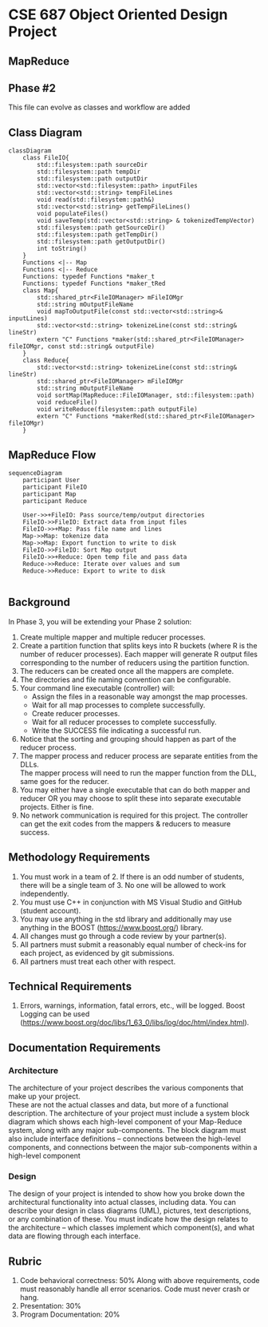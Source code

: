 # CSE 687 Object Oriented Design Project
## MapReduce
## Phase #2

This file can evolve as classes and workflow are added

## Class Diagram

```mermaid
classDiagram
    class FileIO{
        std::filesystem::path sourceDir
        std::filesystem::path tempDir
        std::filesystem::path outputDir
        std::vector<std::filesystem::path> inputFiles
        std::vector<std::string> tempFileLines
        void read(std::filesystem::path&)
        std::vector<std::string> getTempFileLines()
        void populateFiles()
        void saveTemp(std::vector<std::string> & tokenizedTempVector)
        std::filesystem::path getSourceDir()
        std::filesystem::path getTempDir()
        std::filesystem::path getOutputDir()
        int toString()         
    }
    Functions <|-- Map
    Functions <|-- Reduce
    Functions: typedef Functions *maker_t
    Functions: typedef Functions *maker_tRed
    class Map{
        std::shared_ptr<FileIOManager> mFileIOMgr
        std::string mOutputFileName
        void mapToOutputFile(const std::vector<std::string>& inputLines)
        std::vector<std::string> tokenizeLine(const std::string& lineStr)
        extern "C" Functions *maker(std::shared_ptr<FileIOManager> fileIOMgr, const std::string& outputFile) 
    }
    class Reduce{
        std::vector<std::string> tokenizeLine(const std::string& lineStr)
        std::shared_ptr<FileIOManager> mFileIOMgr
        std::string mOutputFileName
        void sortMap(MapReduce::FileIOManager, std::filesystem::path)
        void reduceFile()
        void writeReduce(filesystem::path outputFile)
        extern "C" Functions *makerRed(std::shared_ptr<FileIOManager> fileIOMgr)
    }
```

## MapReduce Flow

```mermaid
sequenceDiagram
    participant User
    participant FileIO
    participant Map
    participant Reduce
    
    User->>+FileIO: Pass source/temp/output directories
    FileIO->>FileIO: Extract data from input files
    FileIO->>+Map: Pass file name and lines 
    Map->>Map: tokenize data 
    Map->>Map: Export function to write to disk
    FileIO->>FileIO: Sort Map output
    FileIO->>+Reduce: Open temp file and pass data
    Reduce->>Reduce: Iterate over values and sum 
    Reduce->>Reduce: Export to write to disk
     
```


## Background
In Phase 3, you will be extending your Phase 2 solution:
1. Create multiple mapper and multiple reducer processes.
2. Create a partition function that splits keys into R buckets (where R is the number of reducer processes). 
   Each mapper will generate R output files corresponding to the number of reducers using the partition function.
3. The reducers can be created once all the mappers are complete.
4. The directories and file naming convention can be configurable.
5. Your command line executable (controller) will:
   - Assign the files in a reasonable way amongst the map processes.
   - Wait for all map processes to complete successfully.
   - Create reducer processes.
   - Wait for all reducer processes to complete successfully.
   - Write the SUCCESS file indicating a successful run.
6. Notice that the sorting and grouping should happen as part of the reducer process.
7. The mapper process and reducer process are separate entities from the DLLs.  
   The mapper process will need to run the mapper function from the DLL, same goes for the reducer.
8. You may either have a single executable that can do both mapper and reducer 
   OR you may choose to split these into separate executable projects. Either is fine.
9. No network communication is required for this project. The controller can get the exit codes 
   from the mappers & reducers to measure success.
## Methodology Requirements
1. You must work in a team of 2. If there is an odd number of students, there will be a single team of 3. No one
   will be allowed to work independently.
2.  You must use C++ in conjunction with MS Visual Studio and GitHub (student account).
3. You may use anything in the std library and additionally may use anything in the BOOST (https://www.boost.org/) library.
4. All changes must go through a code review by your partner(s).
5. All partners must submit a reasonably equal number of check-ins for each project, as evidenced by git submissions.
6. All partners must treat each other with respect.
## Technical Requirements
1. Errors, warnings, information, fatal errors, etc., will be logged.
Boost Logging can be used (https://www.boost.org/doc/libs/1_63_0/libs/log/doc/html/index.html).
## Documentation Requirements
### Architecture
The architecture of your project describes the various components that make up your project.  
These are not the actual classes and data, but more of a functional description.
The architecture of your project must include a system block diagram which shows each high-level component 
of your Map-Reduce system, along with any major sub-components.
The block diagram must also include interface definitions – connections between the high-level components, 
and connections between the major sub-components within a high-level component

### Design
The design of your project is intended to show how you broke down the architectural functionality into actual classes, 
including data.
You can describe your design in class diagrams (UML), pictures, text descriptions, or any combination of these.
You must indicate how the design relates to the architecture – which classes implement which component(s), 
and what data are flowing through each interface.
## Rubric
1) Code behavioral correctness: 50%
   Along with above requirements, code must reasonably handle all error scenarios. Code must never crash or hang.
2) Presentation: 30%
3) Program Documentation: 20%

